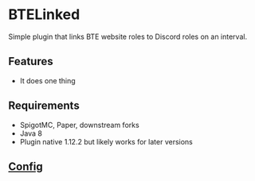 # BTELinked

Simple plugin that links BTE website roles to Discord roles on an interval.

## Features
- It does one thing

## Requirements 
- SpigotMC, Paper, downstream forks
- Java 8
- Plugin native 1.12.2 but likely works for later versions

## [Config](src/main/resources/config.yml)